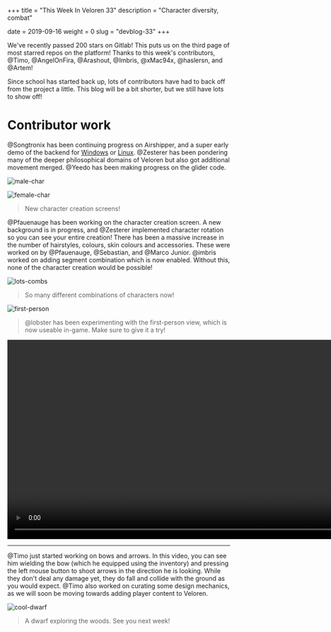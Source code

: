 +++
title = "This Week In Veloren 33"
description = "Character diversity, combat"

date = 2019-09-16
weight = 0
slug = "devblog-33"
+++

We've recently passed 200 stars on Gitlab! This puts us on the third page of most starred repos on the platform! Thanks to this week's contributors, @Timo, @AngelOnFira, @Arashout, @Imbris, @xMac94x, @haslersn, and @Artem!

Since school has started back up, lots of contributors have had to back off from the project a little. This blog will be a bit shorter, but we still have lots to show off!

# Contributor work

@Songtronix has been continuing progress on Airshipper, and a super early demo of the backend for [Windows](https://airshipper.songtronix.com/nightly/master/windows/artifacts.zip) or [Linux](https://airshipper.songtronix.com/nightly/master/linux/artifacts.zip). @Zesterer has been pondering many of the deeper philosophical domains of Veloren but also got additional movement merged. @Yeedo has been making progress on the glider code.

![male-char](https://media.discordapp.net/attachments/597826574095613962/622823155999965195/screenshot_1568562996613.png?width=1194&height=684)

![female-char](https://media.discordapp.net/attachments/597826574095613962/622823158390456333/screenshot_1568562938326.png?width=1194&height=684)

> New character creation screens!

@Pfauenauge has been working on the character creation screen. A new background is in progress, and @Zesterer implemented character rotation so you can see your entire creation! There has been a massive increase in the number of hairstyles, colours, skin colours and accessories. These were worked on by @Pfauenauge, @Sebastian, and @Marco Junior. @imbris worked on adding segment combination which is now enabled. Without this, none of the character creation would be possible!

![lots-combs](https://cdn.discordapp.com/attachments/597826574095613962/622824401091428352/screenshot_1568563253538.png)

> So many different combinations of characters now!

![first-person](https://cdn.discordapp.com/attachments/597826574095613962/622827798968533012/screenshot_1568564097243.png)

> @lobster has been experimenting with the first-person view, which is now useable in-game. Make sure to give it a try!

<video width=900 controls>
  <source src="https://cdn.discordapp.com/attachments/523568428905398283/623185669132517400/untitled.mp4" type="video/mp4">
Your browser does not support the video tag.
</video>

<hr>

@Timo just started working on bows and arrows. In this video, you can see him wielding the bow (which he equipped using the inventory) and pressing the left mouse button to shoot arrows in the direction he is looking. While they don't deal any damage yet, they do fall and collide with the ground as you would expect. @Timo also worked on curating some design mechanics, as we will soon be moving towards adding player content to Veloren.

![cool-dwarf](https://cdn.discordapp.com/attachments/597826574095613962/622825658053033996/screenshot_1568563539261.png)

> A dwarf exploring the woods. See you next week!